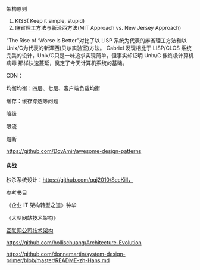 

架构原则

1. KISS( Keep it simple, stupid)
2. 麻省理工方法与新泽西方法(MIT Approach vs. New Jersey Approach)


“The Rise of ‘Worse is Better”对比了以 LISP 系统为代表的麻省理工方法和以 Unix/C为代表的新泽西(贝尔实验室)方法。
Gabriel 发现相比于 LISP/CLOS 系统完美的设计，Unix/C只是一味追求实现简单，但事实却证明 Unix/C 像终极计算机病毒
那样快速蔓延，奠定了今天计算机系统的基础。







CDN：

均衡均衡：四层、七层、客户端负载均衡

缓存：缓存穿透等问题

降级

限流

熔断

<https://github.com/DovAmir/awesome-design-patterns>

#### 实战

秒杀系统设计：https://github.com/ggj2010/SecKill，

参考书目

《企业 IT 架构转型之道》钟华

《大型网站技术架构》

[互联网公司技术架构](https://github.com/davideuler/architecture.of.internet-product)

https://github.com/hollischuang/Architecture-Evolution

https://github.com/donnemartin/system-design-primer/blob/master/README-zh-Hans.md
